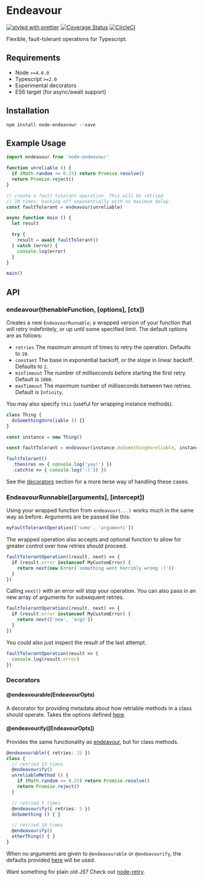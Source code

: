 # Endeavour
[![styled with prettier](https://img.shields.io/badge/styled_with-prettier-ff69b4.svg)](https://github.com/prettier/prettier)
[![Coverage Status](https://coveralls.io/repos/github/TobyColeman/endeavour/badge.svg?branch=master)](https://coveralls.io/github/TobyColeman/endeavour?branch=master)
[![CircleCI](https://circleci.com/gh/TobyColeman/endeavour.svg?style=svg)](https://circleci.com/gh/TobyColeman/endeavour)

Flexible, fault-tolerant operations for Typescript.

## Requirements
- Node `>=4.6.0`
- Typescript `>=2.0`
- Experimental decorators
- ES6 target (for async/await support)

## Installation
```npm install node-endeavour --save```

## Example Usage

```typescript
import endeavour from 'node-endeavour'

function unreliable () {
  if (Math.random <= 0.25) return Promise.resolve()
  return Promise.reject()
}

// create a fault tolerant operation. This will be retried
// 10 times, backing off exponentially with no maximum delay.
const faultTolerant = endeavour(unreliable)

async function main () {
  let result

  try {
    result = await faultTolerant()
  } catch (error) {
    console.log(error)
  }
}

main()
```

## API

### endeavour(thenableFunction, [options], [ctx])
Creates a new `EndeavourRunnable`; a wrapped version of your function that will retry indefinitely, or up until some specified limit. The default options are as follows:

- `retries` The maximum amount of times to retry the operation. Defaults to `10`.
- `constant` The base in exponential backoff, or the slope in linear backoff. Defaults to `2`.
- `minTimeout` The number of milliseconds before starting the first retry. Default is `1000`.
- `maxTimeout` The maximum number of milliseconds between two retries. Default is `Infinity`. 

You may also specify `this` (useful for wrapping instance methods).

```typescript
class Thing {
  doSomethingUnreliable () {}
}

const instance = new Thing()

const faultTolerant = endeavour(instance.doSomethingUnreliable, instance)

faultTolerant()
  .then(res => { console.log('yay!') })
  .catch(e => { console.log(':(')) })
```

See the [decorators](#decorators) section for a more terse way of handling these cases.

### EndeavourRunnable([arguments], [intercept])
Using your wrapped function from `endeavour(...)` works much in the same way as before. Arguments are be passed like this:

```typescript
myFaultTolerantOperation(['some', 'arguments'])
```

The wrapped operation also accepts and optional function to allow for greater control over how retries should proceed.

```typescript
faultTolerantOperation((result, next) => {
  if (result.error instanceof MyCustomError) {
    return next(new Error('something went horribly wrong :('))
  }
})
```

Calling `next()` with an error will stop your operation. You can also pass in an new array of arguments for subsequent retries.

```typescript
faultTolerantOperation((result, next) => {
  if (result.error instanceof MyCustomError) {
    return next(['new', 'args'])
  }
})
```

You could also just inspect the result of the last attempt.
```typescript
faultTolerantOperation(result => {
  console.log(result.error)
})
```

### Decorators

#### @endeavourable(EndeavourOpts)
A decorator for providing metadata about how retriable methods in a class should operate. Takes the options defined [here](#endeavourthenablefunction-options-ctx). 

#### @endeavourify([EndeavourOpts])
Provides the same functionality as [endeavour](#endeavourthenablefunction-options-ctx), but for class methods.

```typescript
@endeavourable({ retries: 15 })
class {
  // retried 15 times
  @endeavourify()
  unreliableMethod () {
    if (Math.random <= 0.25) return Promise.resolve()
    return Promise.reject()
  }

  // retried 5 times
  @endeavourify({ retries: 5 })
  doSomething () { }

  // retried 10 times
  @endeavourify()
  otherThing() { }
}
``` 

When no arguments are given to `@endeavourable` or `@endeavourify`, the defaults provided [here](#endeavourthenablefunction-options-ctx) will be used.

Want something for plain old JS? Check out [node-retry](https://github.com/tim-kos/node-retry).